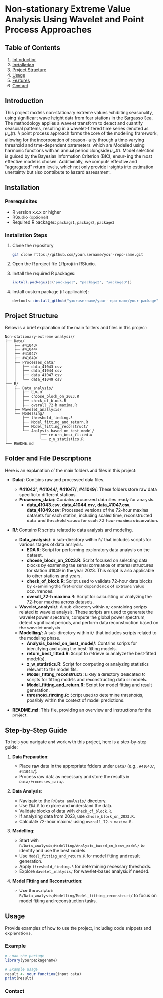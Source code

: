 # Non-stationary Extreme Value Analysis Using Wavelet and Point Process Approaches


## Table of Contents

1. [Introduction](#introduction)
2. [Installation](#installation)
3. [Project Structure](#project-structure)
4. [Usage](#usage)
5. [Features](#features)
6. [Contact](#contact)

## Introduction

This project models non-stationary extreme values exhibiting seasonality, using significant wave height data from four stations in the Sargasso Sea. The methodology applies a wavelet transform to detect and quantify seasonal patterns, resulting in a wavelet-filtered time series denoted as $\mu_w(t)$. A point process approach forms the core of the modelling framework, allowing for the incorporation of season- ality through a time-varying threshold and time-dependent parameters, which are Modelled using harmonic functions with an annual period alongside $\mu_w(t)$. Model selection is guided by the Bayesian Information Criterion (BIC), ensur- ing the most effective model is chosen. Additionally, we compute effective and “aggregated” return levels, which not only provide insights into estimation unertainty but also contribute to hazard assessment. 

## Installation

### Prerequisites

- R version x.x.x or higher
- RStudio (optional)
- Required R packages: `package1`, `package2`, `package3`

### Installation Steps

1. Clone the repository:

    ```bash
    git clone https://github.com/yourusername/your-repo-name.git
    ```

2. Open the R project file (.Rproj) in RStudio.

3. Install the required R packages:

    ```R
    install.packages(c("package1", "package2", "package3"))
    ```

4. Install custom package (if applicable):

    ```R
    devtools::install_github("yourusername/your-repo-name/your-package")
    ```

## Project Structure

Below is a brief explanation of the main folders and files in this project:

```plaintext
Non-stationary-extreme-analysis/
├── Data/
│   ├── #41043/
│   ├── #41044/
│   ├── #41047/
│   ├── #41049/
│   ├── Processes_data/
│   │   ├── data_41043.csv
│   │   ├── data_41044.csv
│   │   ├── data_41047.csv
│   │   └── data_41049.csv
├── R/
│   ├── Data_analysis/
│   │   ├── EDA.R
│   │   ├── choose_block_on_2023.R
│   │   ├── check_of_block.R
│   │   ├── overall_72-h maxima.R
│   ├── Wavelet_anallysis/
│   └── Modelling/
│       ├── threshold_finding.R
│       ├── Model_fitting_and_return.R
│       ├── Model_fitting_reconstruct/
│       └── Analysis_based_on_best_model/
│               ├── return_best_fitted.R
│               └── z_w_statistics.R
└── README.md
```
## Folder and File Descriptions

Here is an explanation of the main folders and files in this project:

- **Data/**: Contains raw and processed data files.
  - **#41043/**, **#41044/**, **#41047/**, **#41049/**: These folders store raw data specific to different stations.
  - **Processes_data/**: Contains processed data files ready for analysis.
    - **data_41043.csv**, **data_41044.csv**, **data_41047.csv**, **data_41049.csv**: Processed versions of the 72-hour maxima datasets for each station, including scaled time, reconstructed data, and threshold values for each 72-hour maxima observation.

- **R/**: Contains R scripts related to data analysis and modeling.
  - **Data_analysis/**: A sub-directory within `R/` that includes scripts for various stages of data analysis.
    - **EDA.R**: Script for performing exploratory data analysis on the dataset.
    - **choose_block_on_2023.R**: Script focused on selecting data blocks by examining the serial correlation of internal structures for station 41049 in the year 2023. This script is also applicable to other stations and years.
    - **check_of_block.R**: Script used to validate 72-hour data blocks by examining the first-order dependence of extreme value occurrences.
    - **overall_72-h maxima.R**: Script for calculating or analyzing the 72-hour maxima across datasets.
  - **Wavelet_analysis/**: A sub-directory within `R/` containing scripts related to wavelet analysis. These scripts are used to generate the wavelet power spectrum, compute the global power spectrum, detect significant periods, and perform data reconstruction based on the wavelet analysis.
  - **Modelling/**: A sub-directory within `R/` that includes scripts related to the modeling phase.
    - **Analysis_based_on_best_model/**: Contains scripts for identifying and using the best-fitting models.
     - **return_best_fitted.R**: Script to retrieve or analyze the best-fitted model(s).
     - **z_w_statistics.R**: Script for computing or analyzing statistics relevant to the model fits.
    - **Model_fitting_reconstruct/**: Likely a directory dedicated to scripts for fitting models and reconstructing data or models.
    - **Model_fitting_and_return.R**: Script for model fitting and result generation.
    - **threshold_finding.R**: Script used to determine thresholds, possibly within the context of model predictions.

- **README.md**: This file, providing an overview and instructions for the project.

## Step-by-Step Guide

To help you navigate and work with this project, here is a step-by-step guide:

1. **Data Preparation**:
   - Place raw data in the appropriate folders under `Data/` (e.g., `#41043/`, `#41044/`).
   - Process raw data as necessary and store the results in `Data/Processes_data/`.

2. **Data Analysis**:
   - Navigate to the `R/Data_analysis/` directory.
   - Use `EDA.R` to explore and understand the data.
   - Validate blocks of data with `check_of_block.R`.
   - If analyzing data from 2023, use `choose_block_on_2023.R`.
   - Calculate 72-hour maxima using `overall_72-h maxima.R`.

3. **Modelling**:
   - Start with `R/Data_analysis/Modelling/Analysis_based_on_best_model/` to identify and use the best models.
   - Use `Model_fitting_and_return.R` for model fitting and result generation.
   - Apply `threshold_finding.R` for determining necessary thresholds.
   - Explore `Wavelet_analysis/` for wavelet-based analysis if needed.

4. **Model Fitting and Reconstruction**:
   - Use the scripts in `R/Data_analysis/Modelling/Model_fitting_reconstruct/` to focus on model fitting and reconstruction tasks.





## Usage

Provide examples of how to use the project, including code snippets and explanations.

### Example

```R
# Load the package
library(yourpackagename)

# Example usage
result <- your_function(input_data)
print(result)
```

### Contact






